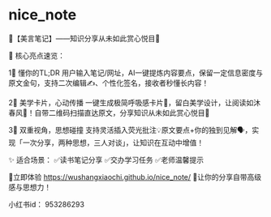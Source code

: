# nice_note
🌟【美言笔记】——知识分享从未如此赏心悦目🌟

📌 核心亮点速览：

1⃣ 懂你的TL;DR
用户输入笔记/网址，AI一键提炼内容要点，保留一定信息密度与原文金句，支持二次编辑✍、个性化签名，接收者秒懂长内容！

2⃣ 美学卡片，心动传播
一键生成极简呼吸感卡片🎨，留白美学设计，让阅读如沐春风🌿！自带二维码扫描直达原文，分享知识从未如此赏心悦目👀

3⃣ 双重视角，思想碰撞
支持灵活插入荧光批注💡原文要点+你的独到见解🗣，实现「一次分享，两种思想，三人对谈」，让知识在互动中增值！

✨ 适合场景：
✅读书笔记分享
✅交办学习任务
✅老师温馨提示

🤜立即体验 https://wushangxiaochi.github.io/nice_note/
🎉让你的分享自带高级感与思想力！

小红书id： 953286293
